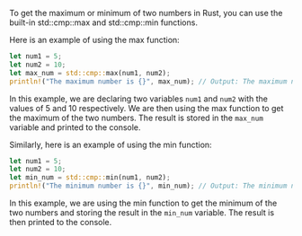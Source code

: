 To get the maximum or minimum of two numbers in Rust, you can use the built-in std::cmp::max and std::cmp::min functions.

Here is an example of using the max function:

```rust
let num1 = 5;
let num2 = 10;
let max_num = std::cmp::max(num1, num2);
println!("The maximum number is {}", max_num); // Output: The maximum number is 10
```

In this example, we are declaring two variables `num1` and `num2` with the values of 5 and 10 respectively. We are then using the max function to get the maximum of the two numbers. The result is stored in the `max_num` variable and printed to the console.

Similarly, here is an example of using the min function:

```rust
let num1 = 5;
let num2 = 10;
let min_num = std::cmp::min(num1, num2);
println!("The minimum number is {}", min_num); // Output: The minimum number is 5
```

In this example, we are using the min function to get the minimum of the two numbers and storing the result in the `min_num` variable. The result is then printed to the console.